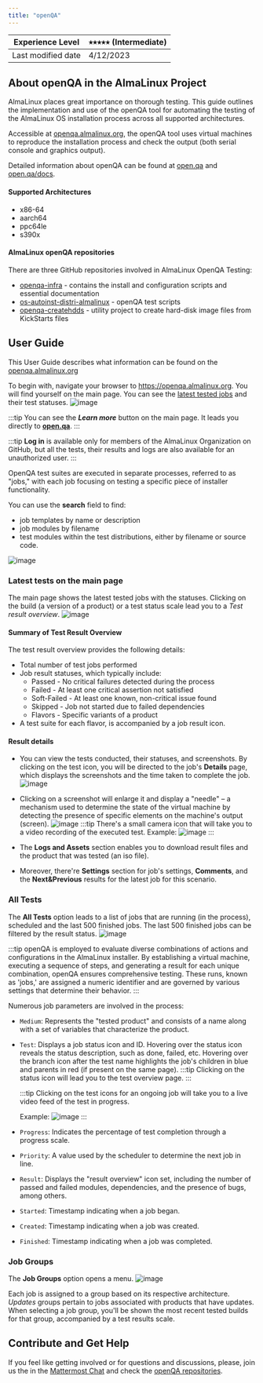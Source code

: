 ```yaml
---
title: "openQA"
---
```


| Experience Level   | ⭑⭑⭒⭒⭒ (Intermediate) |
| ------------------ | -------------------- |
| Last modified date | 4/12/2023            |

## About openQA in the AlmaLinux Project

AlmaLinux places great importance on thorough testing. This guide outlines the implementation and use of the openQA tool for automating the testing of the AlmaLinux OS installation process across all supported architectures.

Accessible at [openqa.almalinux.org](https://openqa.almalinux.org/), the openQA tool uses virtual machines to reproduce the installation process and check the output (both serial console and graphics output).

Detailed information about openQA can be found at [open.qa](https://open.qa/) and [open.qa/docs](https://open.qa/docs/).

#### Supported Architectures

- x86-64
- aarch64
- ppc64le
- s390x

#### AlmaLinux openQA repositories

There are three GitHub repositories involved in AlmaLinux OpenQA Testing:

- [openqa-infra](https://github.com/AlmaLinux/openqa-infra) - contains the install and configuration scripts and essential documentation
- [os-autoinst-distri-almalinux](https://github.com/AlmaLinux/os-autoinst-distri-almalinux) - openQA test scripts
- [openqa-createhdds](https://github.com/AlmaLinux/openqa-createhdds) - utility project to create hard-disk image files from KickStarts files

## User Guide

This User Guide describes what information can be found on the [openqa.almalinux.org](https://openqa.almalinux.org/)

To begin with, navigate your browser to https://openqa.almalinux.org.
You will find yourself on the main page. You can see the [latest tested jobs](#latest-tests-on-the-main-page) and their test statuses.
![image](/images/openQA-main_page.png)

:::tip
You can see the **_Learn more_** button on the main page. It leads you directly to **[open.qa](https://open.qa/)**.
:::

:::tip
**Log in** is available only for members of the AlmaLinux Organization on GitHub, but all the tests, their results and logs are also available for an unauthorized user.
:::

OpenQA test suites are executed in separate processes, referred to as "jobs," with each job focusing on testing a specific piece of installer functionality.

You can use the **search** field to find:

- job templates by name or description
- job modules by filename
- test modules within the test distributions, either by filename or source code.

![image](/images/openQA-Search.png)

### Latest tests on the main page

The main page shows the latest tested jobs with the statuses. Clicking on the build (a version of a product) or a test status scale lead you to a _Test result overview_.
![image](/images/openQA-Test_Result_Overview.png)

#### Summary of Test Result Overview

The test result overview provides the following details:

- Total number of test jobs performed
- Job result statuses, which typically include:
  - Passed - No critical failures detected during the process
  - Failed - At least one critical assertion not satisfied
  - Soft-Failed - At least one known, non-critical issue found
  - Skipped - Job not started due to failed dependencies
  - Flavors - Specific variants of a product
- A test suite for each flavor, is accompanied by a job result icon.

#### Result details

- You can view the tests conducted, their statuses, and screenshots. By clicking on the test icon, you will be directed to the job's **Details** page, which displays the screenshots and the time taken to complete the job.
  ![image](/images/openQA-Test_Details.png)

- Clicking on a screenshot will enlarge it and display a "needle" – a mechanism used to determine the state of the virtual machine by detecting the presence of specific elements on the machine's output (screen).
  ![image](/images/openQA-needle.png)
  :::tip
  There's a small camera icon that will take you to a video recording of the executed test.
  Example:
  ![image](/images/openQA-video_recording.png)
  :::

- The **Logs and Assets** section enables you to download result files and the product that was tested (an iso file).
- Moreover, there're **Settings** section for job's settings, **Comments**, and the **Next&Previous** results for the latest job for this scenario.

### All Tests

The **All Tests** option leads to a list of jobs that are running (in the process), scheduled and the last 500 finished jobs. The last 500 finished jobs can be filtered by the result status.
![image](/images/openQA-All_Tests.png)

:::tip
openQA is employed to evaluate diverse combinations of actions and configurations in the AlmaLinux installer. By establishing a virtual machine, executing a sequence of steps, and generating a result for each unique combination, openQA ensures comprehensive testing. These runs, known as 'jobs,' are assigned a numeric identifier and are governed by various settings that determine their behavior.
:::

Numerous job parameters are involved in the process:

- `Medium`: Represents the "tested product" and consists of a name along with a set of variables that characterize the product.
- `Test`: Displays a job status icon and ID. Hovering over the status icon reveals the status description, such as done, failed, etc. Hovering over the branch icon after the test name highlights the job's children in blue and parents in red (if present on the same page).
  :::tip
  Clicking on the status icon will lead you to the test overview page.
  :::

  :::tip
  Clicking on the test icons for an ongoing job will take you to a live video feed of the test in progress.

  Example:
  ![image](/images/openQA-Live_View.png)
  :::

- `Progress`: Indicates the percentage of test completion through a progress scale.
- `Priority`: A value used by the scheduler to determine the next job in line.
- `Result`: Displays the "result overview" icon set, including the number of passed and failed modules, dependencies, and the presence of bugs, among others.
- `Started`: Timestamp indicating when a job began.
- `Created`: Timestamp indicating when a job was created.
- `Finished`: Timestamp indicating when a job was completed.

### Job Groups

The **Job Groups** option opens a menu.
![image](/images/openQA-Job_Groups.png)

Each job is assigned to a group based on its respective architecture. _Updates_ groups pertain to jobs associated with products that have updates. When selecting a job group, you'll be shown the most recent tested builds for that group, accompanied by a test results scale.

## Contribute and Get Help

If you feel like getting involved or for questions and discussions, please, join us the in the [Mattermost Chat](https://chat.almalinux.org/almalinux/channels/town-square) and check the [openQA repositories](#AlmaLinux-openQA-repositories).
